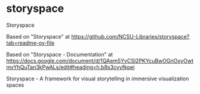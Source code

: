 # storyspace
Storyspace

Based on "Storyspace" at https://github.com/NCSU-Libraries/storyspace?tab=readme-ov-file

Based on "Storyspace - Documentation" at https://docs.google.com/document/d/1QAem5YvCSl2PKYcuBwOGnOxyOwtmvYhQuTan3kPwALs/edit#heading=h.b8s3cvyfkpei

Storyspace - A framework for visual storytelling in immersive visualization spaces
